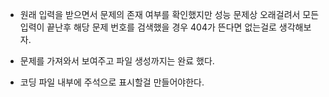 - 원래 입력을 받으면서 문제의 존재 여부를 확인했지만 성능 문제상 오래걸려서 모든 입력이 끝난후 해당 문제 번호를 검색했을 경우 404가 뜬다면 없는걸로 생각해보자.

- 문제를 가져와서 보여주고 파일 생성까지는 완료 했다.
- 코딩 파일 내부에 주석으로 표시할걸 만들어야한다.
